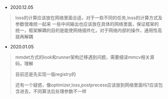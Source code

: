 - 2020.12.05
>loss的计算应该放在网络里面合适，对于一些不同的任务,loss的计算方式及参数很难统一起来
一些中间输出也应该放在具体的网络里面，保证框架的统一，框架解耦的目的是能使网络插件化，对于网络内部的操作，通用性高就再解耦

- 2020.01.05
> mmdet方式的look和runner架构迁移遇到问题，需要细读mmcv相关源码，理解
>
>目前还是先实现一版registry的
>
>还有一个疑惑，像optimizer,loss,postprecess应该放到网络里面吗?应该包含进去，不同算法后处理参数不一样
